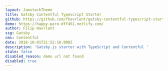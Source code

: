 ```yaml
---
layout: JamstackTheme
title: Gatsby Contentful Typescript Starter
github: https://github.com/fhavrlent/gatsby-contentful-typescript-starter
demo: https://happy-pare-dff451.netlify.com/
author: Filip Havrlent
ssg: Gatsby
cms: Contentful
date: 2018-10-01T21:52:18.000Z
description: 'Gatsby.js starter with TypeScript and Contentful '
stale: false
disabled_reason: demo url not found
disabled: true
---
```

